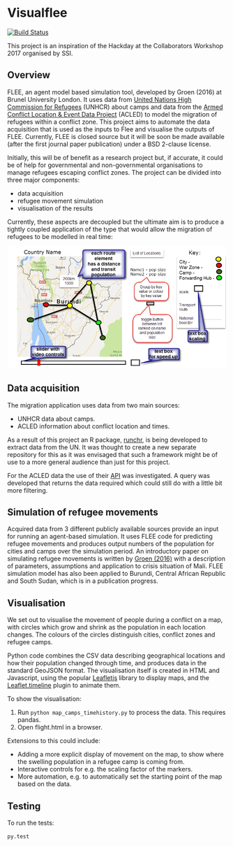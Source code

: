 # Visualflee

[![Build Status](https://travis-ci.org/cspgdds/Visualflee.svg?branch=master)](https://travis-ci.org/cspgdds/Visualflee)

This project is an inspiration of the Hackday at the Collaborators Workshop 2017 organised by SSI. 

## Overview

FLEE, an agent model based simulation tool, developed by Groen (2016) at Brunel University London. It uses data from [United Nations High Commission for Refugees](http://data2.unhcr.org/en/situations) (UNHCR) about camps and data from the [Armed Conflict Location & Event Data Project](http://data2.unhcr.org/en/situations) (ACLED) to model the migration of refugees within a conflict zone. This project aims to automate the data acquisition that is used as the inputs to Flee and visualise the outputs of FLEE. Currently, FLEE is closed source but it will be soon be made available (after the first journal paper publication) under a BSD 2-clause license.

Initially, this will be of benefit as a research project but, if accurate, it could be of help for governmental and non-governmental organisations to manage refugees escaping conflict zones. The project can be divided into three major components:

* data acquisition
* refugee movement simulation
* visualisation of the results

Currently, these aspects are decoupled but the ultimate aim is to produce a tightly coupled application of the type that would allow the migration of refugees to be modelled in real time:

![Design of the interface](images/visualflee_plan.png)

## Data acquisition

The migration application uses data from two main sources:

* UNHCR data about camps.
* ACLED information about conflict location and times.

As a result of this project an R package, [runchr](https://github.com/AndySouth/runhcr), is being 
developed to extract data from the UN. It was thought to create a new separate repository for this
as it was envisaged that such a framework might be of use to a more general audience than just for
this project. 

For the ACLED data the use of their [API](http://www.acleddata.com/wp-content/uploads/2017/03/API-User-Guide_March-2017.pdf) was investigated. A query was developed that returns the data required which could still do with a 
little bit more filtering.

## Simulation of refugee movements

Acquired data from 3 different publicly available sources provide an input for running an agent-based simulation. It uses FLEE code for predicting refugee movements and produces output numbers of the population for cities and camps over the simulation period. An introductory paper on simulating refugee movements is written by [Groen (2016)](http://www.sciencedirect.com/science/article/pii/S1877050916308766) with a description of parameters, assumptions and application to crisis situation of Mali. FLEE simulation model has also been applied to Burundi, Central African Republic and South Sudan, which is in a publication progress.


## Visualisation

We set out to visualise the movement of people during a conflict on a map,
with circles which grow and shrink as the population in each location changes.
The colours of the circles distinguish cities, conflict zones and refugee camps.

Python code combines the CSV data describing geographical locations and how
their population changed through time, and produces data in the standard GeoJSON
format. The visualisation itself is created in HTML and Javascript, using the
popular [Leafletjs](http://leafletjs.com/) library to display maps, and the
[Leaflet.timeline](http://skeate.github.io/Leaflet.timeline/) plugin to animate
them.

To show the visualisation:

1. Run ``python map_camps_timehistory.py`` to process the data. This requires pandas.
2. Open flight.html in a browser.

Extensions to this could include:
- Adding a more explicit display of movement on the map, to show where the
  swelling population in a refugee camp is coming from.
- Interactive controls for e.g. the scaling factor of the markers.
- More automation, e.g. to automatically set the starting point of the map based
  on the data.

## Testing

To run the tests:

    py.test
